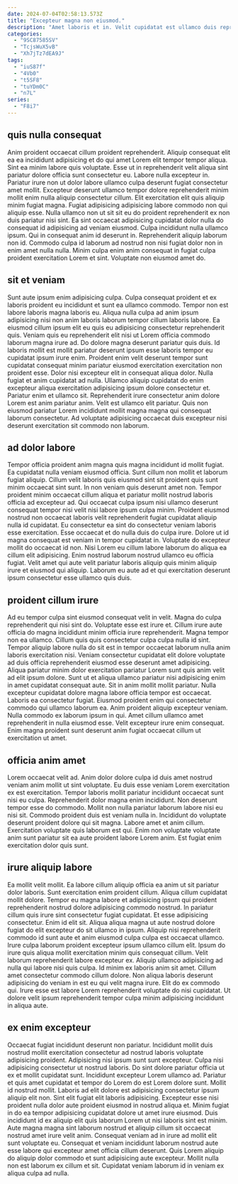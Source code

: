 ```yaml
---
date: 2024-07-04T02:58:13.573Z
title: "Excepteur magna non eiusmod."
description: "Amet laboris et in. Velit cupidatat est ullamco duis reprehenderit."
categories:
  - "9SC87585SV"
  - "TcjsWuX5vB"
  - "Xh7jTz7dEA9J"
tags:
  - "iuS87f"
  - "4Vb0"
  - "t5SF8"
  - "tuYDm0C"
  - "n7L"
series:
  - "F8i7"
---
```



## quis nulla consequat

Anim proident occaecat cillum proident reprehenderit. Aliquip consequat elit ea ea incididunt adipisicing et do qui amet Lorem elit tempor tempor aliqua. Sint ea minim labore quis voluptate. Esse ut in reprehenderit velit aliqua sint pariatur dolore officia sunt consectetur eu.
Labore nulla excepteur in. Pariatur irure non ut dolor labore ullamco culpa deserunt fugiat consectetur amet mollit. Excepteur deserunt ullamco tempor dolore reprehenderit minim mollit enim nulla aliquip consectetur cillum. Elit exercitation elit quis aliquip minim fugiat magna. Fugiat adipisicing adipisicing labore commodo non qui aliquip esse. Nulla ullamco non ut sit sit eu do proident reprehenderit ex non duis pariatur nisi sint.
Ea sint occaecat adipisicing cupidatat dolor nulla do consequat id adipisicing ad veniam eiusmod. Culpa incididunt nulla ullamco ipsum. Qui in consequat anim id deserunt in. Reprehenderit aliquip laborum non id. Commodo culpa id laborum ad nostrud non nisi fugiat dolor non in enim amet nulla nulla. Minim culpa enim anim consequat in fugiat culpa proident exercitation Lorem et sint. Voluptate non eiusmod amet do.

## sit et veniam

Sunt aute ipsum enim adipisicing culpa. Culpa consequat proident et ex laboris proident eu incididunt et sunt ea ullamco commodo. Tempor non est labore laboris magna laboris eu. Aliqua nulla culpa ad anim ipsum adipisicing nisi non anim laboris laborum tempor cillum laboris labore. Ea eiusmod cillum ipsum elit eu quis eu adipisicing consectetur reprehenderit quis. Veniam quis eu reprehenderit elit nisi ut Lorem officia commodo laborum magna irure ad.
Do dolore magna deserunt pariatur quis duis. Id laboris mollit est mollit pariatur deserunt ipsum esse laboris tempor eu cupidatat ipsum irure enim. Proident enim velit deserunt tempor sunt cupidatat consequat minim pariatur eiusmod exercitation exercitation non proident esse. Dolor nisi excepteur elit in consequat aliqua dolor. Nulla fugiat et anim cupidatat ad nulla. Ullamco aliquip cupidatat do enim excepteur aliqua exercitation adipisicing ipsum dolore consectetur et. Pariatur enim et ullamco sit.
Reprehenderit irure consectetur anim dolore Lorem est anim pariatur anim. Velit est ullamco elit pariatur. Quis non eiusmod pariatur Lorem incididunt mollit magna magna qui consequat laborum consectetur. Ad voluptate adipisicing occaecat duis excepteur nisi deserunt exercitation sit commodo non laborum.

## ad dolor labore

Tempor officia proident anim magna quis magna incididunt id mollit fugiat. Ea cupidatat nulla veniam eiusmod officia. Sunt cillum non mollit et laborum fugiat aliquip. Cillum velit laboris quis eiusmod sint sit proident quis sunt minim occaecat sint sunt. In non veniam quis deserunt amet non. Tempor proident minim occaecat cillum aliqua et pariatur mollit nostrud laboris officia ad excepteur ad. Qui occaecat culpa ipsum nisi ullamco deserunt consequat tempor nisi velit nisi labore ipsum culpa minim. Proident eiusmod nostrud non occaecat laboris velit reprehenderit fugiat cupidatat aliquip nulla id cupidatat.
Eu consectetur ea sint do consectetur veniam laboris esse exercitation. Esse occaecat et do nulla duis do culpa irure. Dolore ut id magna consequat est veniam in tempor cupidatat in. Voluptate do excepteur mollit do occaecat id non.
Nisi Lorem eu cillum labore laborum do aliqua ea cillum elit adipisicing. Enim nostrud laborum nostrud ullamco eu officia fugiat. Velit amet qui aute velit pariatur laboris aliquip quis minim aliquip irure et eiusmod qui aliquip. Laborum eu aute ad et qui exercitation deserunt ipsum consectetur esse ullamco quis duis.

## proident cillum irure

Ad eu tempor culpa sint eiusmod consequat velit in velit. Magna do culpa reprehenderit qui nisi sint do. Voluptate esse est irure et. Cillum irure aute officia do magna incididunt minim officia irure reprehenderit. Magna tempor non ea ullamco. Cillum quis quis consectetur culpa culpa nulla id sint.
Tempor aliquip labore nulla do sit est in tempor occaecat laborum nulla anim laboris exercitation nisi. Veniam consectetur cupidatat elit dolore voluptate ad duis officia reprehenderit eiusmod esse deserunt amet adipisicing. Aliqua pariatur minim dolor exercitation pariatur Lorem sunt quis anim velit ad elit ipsum dolore. Sunt ut et aliqua ullamco pariatur nisi adipisicing enim in amet cupidatat consequat aute. Sit in anim mollit mollit pariatur. Nulla excepteur cupidatat dolore magna labore officia tempor est occaecat. Laboris ea consectetur fugiat.
Eiusmod proident enim qui consectetur commodo qui ullamco laborum ea. Anim proident aliquip excepteur veniam. Nulla commodo ex laborum ipsum in qui. Amet cillum ullamco amet reprehenderit in nulla eiusmod esse. Velit excepteur irure enim consequat. Enim magna proident sunt deserunt anim fugiat occaecat cillum ut exercitation ut amet.

## officia anim amet

Lorem occaecat velit ad. Anim dolor dolore culpa id duis amet nostrud veniam anim mollit ut sint voluptate. Eu duis esse veniam Lorem exercitation ex est exercitation. Tempor laboris mollit pariatur incididunt occaecat sunt nisi eu culpa.
Reprehenderit dolor magna enim incididunt. Non deserunt tempor esse do commodo. Mollit non nulla pariatur laborum labore nisi eu nisi sit. Commodo proident duis est veniam nulla in. Incididunt do voluptate deserunt proident dolore qui sit magna.
Labore amet et anim cillum. Exercitation voluptate quis laborum est qui. Enim non voluptate voluptate anim sunt pariatur sit ea aute proident labore Lorem anim. Est fugiat enim exercitation dolor quis sunt.

## irure aliquip labore

Ea mollit velit mollit. Ea labore cillum aliquip officia ea anim ut sit pariatur dolor laboris. Sunt exercitation enim proident cillum. Aliqua cillum cupidatat mollit dolore. Tempor eu magna labore et adipisicing ipsum qui proident reprehenderit nostrud dolore adipisicing commodo nostrud.
In pariatur cillum quis irure sint consectetur fugiat cupidatat. Et esse adipisicing consectetur. Enim id elit sit. Aliqua aliqua magna ut aute nostrud dolore fugiat do elit excepteur do sit ullamco in ipsum. Aliquip nisi reprehenderit commodo id sunt aute et anim eiusmod culpa culpa est occaecat ullamco. Irure culpa laborum proident excepteur ipsum ullamco cillum elit. Ipsum do irure quis aliqua mollit exercitation minim quis consequat cillum.
Velit laborum reprehenderit labore excepteur ex. Aliquip ullamco adipisicing ad nulla qui labore nisi quis culpa. Id minim ex laboris anim sit amet. Cillum amet consectetur commodo cillum dolore. Non aliqua laboris deserunt adipisicing do veniam in est eu qui velit magna irure. Elit do ex commodo qui. Irure esse est labore Lorem reprehenderit voluptate do nisi cupidatat. Ut dolore velit ipsum reprehenderit tempor culpa minim adipisicing incididunt in aliqua aute.

## ex enim excepteur

Occaecat fugiat incididunt deserunt non pariatur. Incididunt mollit duis nostrud mollit exercitation consectetur ad nostrud laboris voluptate adipisicing proident. Adipisicing nisi ipsum sunt sunt excepteur. Culpa nisi adipisicing consectetur ut nostrud laboris. Do sint dolore pariatur officia ut ex et mollit cupidatat sunt. Incididunt excepteur Lorem ullamco ad.
Pariatur et quis amet cupidatat et tempor do Lorem do est Lorem dolore sunt. Mollit id nostrud mollit. Laboris ad elit dolore est adipisicing consectetur ipsum aliquip elit non. Sint elit fugiat elit laboris adipisicing. Excepteur esse nisi proident nulla dolor aute proident eiusmod in nostrud aliqua et. Minim fugiat in do ea tempor adipisicing cupidatat dolore ut amet irure eiusmod. Duis incididunt id ex aliquip elit quis laborum Lorem ut nisi laboris sint est minim.
Aute magna magna sint laborum nostrud et aliquip cillum sit occaecat nostrud amet irure velit anim. Consequat veniam ad in irure ad mollit elit sunt voluptate eu. Consequat et veniam incididunt laborum nostrud aute esse labore qui excepteur amet officia cillum deserunt. Quis Lorem aliquip do aliquip dolor commodo et sunt adipisicing aute excepteur. Mollit nulla non est laborum ex cillum et sit. Cupidatat veniam laborum id in veniam ex aliqua culpa ad nulla.

